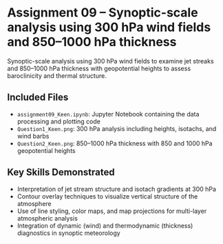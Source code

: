 # Assignment 09 – Synoptic-scale analysis using 300 hPa wind fields and 850–1000 hPa thickness

Synoptic-scale analysis using 300 hPa wind fields to examine jet streaks and 850–1000 hPa thickness with geopotential heights to assess baroclinicity and thermal structure.

## Included Files
- `assignment09_Keen.ipynb`: Jupyter Notebook containing the data processing and plotting code
- `Question1_Keen.png`: 300 hPa analysis including heights, isotachs, and wind barbs
- `Question2_Keen.png`: 850–1000 hPa thickness with 850 and 1000 hPa geopotential heights

## Key Skills Demonstrated
- Interpretation of jet stream structure and isotach gradients at 300 hPa
- Contour overlay techniques to visualize vertical structure of the atmosphere
- Use of line styling, color maps, and map projections for multi-layer atmospheric analysis
- Integration of dynamic (wind) and thermodynamic (thickness) diagnostics in synoptic meteorology

